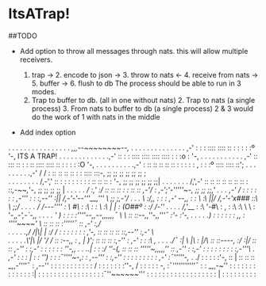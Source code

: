 # ItsATrap!

##TODO

- Add option to throw all messages through nats. this will allow multiple receivers.
  1. trap -> 2. encode to json -> 3. throw to nats <- 4. receive from nats -> 5. buffer -> 6. flush to db
  The process should be able to run in 3 modes.
	1. Trap to buffer to db. (all in one without nats)
        2. Trap to nats (a single process)
        3. From nats to buffer to db (a single process)
  2 & 3 would do the work of 1 with nats in the middle

- Add index option

. . . . . . . . . . . . . . . . _,,,--~~~~~~~~--,_
. . . . . . . . . . . . . . ,-' : : : :::: :::: :: : : : : :º '-, ITS A TRAP!
. . . . . . . . . . . . .,-' :: : : :::: :::: :::: :::: : : :o : '-,
. . . . . . . . . . . ,-' :: ::: :: : : :: :::: :::: :: : : : : :O '-,
. . . . . . . . . .,-' : :: :: :: :: :: : : : : : , : : :º :::: :::: ::';
. . . . . . . . .,-' / / : :: :: :: :: : : :::: :::-, ;; ;; ;; ;; ;; ;; ;\
. . . . . . . . /,-',' :: : : : : : : : : :: :: :: : '-, ;; ;; ;; ;; ;; ;;|
. . . . . . . /,',-' :: :: :: :: :: :: :: : ::_,-~~,_'-, ;; ;; ;; ;; |
. . . . . _/ :,' :/ :: :: :: : : :: :: _,-'/ : ,-';'-'''''~-, ;; ;; ;;,'
. . . ,-' / : : : : : : ,-''' : : :,--'' :|| /,-'-'--'''__,''' \ ;; ;,-'/
. . . \ :/,, : : : _,-' --,,_ : : \ :\ ||/ /,-'-'x### ::\ \ ;;/
. . . . \/ /---'''' : \ #\ : :\ : : \ :\ \| | : (O##º : :/ /-''
. . . . /,'____ : :\ '-#\ : \, : :\ :\ \ \ : '-,___,-',-`-,,
. . . . ' ) : : : :''''--,,--,,,,,,¯ \ \ :: ::--,,_''-,,'''¯ :'- :'-,
. . . . .) : : : : : : ,, : ''''~~~~' \ :: :: :: :'''''¯ :: ,-' :,/\
. . . . .\,/ /|\\| | :/ / : : : : : : : ,'-, :: :: :: :: ::,--'' :,-' \ \
. . . . .\\'|\\ \|/ '/ / :: :_--,, : , | )'; :: :: :: :,-'' : ,-' : : :\ \,
. . . ./¯ :| \ |\ : |/\ :: ::----, :\/ :|/ :: :: ,-'' : :,-' : : : : : : ''-,,
. . ..| : : :/ ''-(, :: :: :: '''''~,,,,,'' :: ,-'' : :,-' : : : : : : : : :,-'''\\
. ,-' : : : | : : '') : : :¯''''~-,: : ,--''' : :,-'' : : : : : : : : : ,-' :¯'''''-,_ .
./ : : : : :'-, :: | :: :: :: _,,-''''¯ : ,--'' : : : : : : : : : : : / : : : : : : :''-,
/ : : : : : -, :¯'''''''''''¯ : : _,,-~'' : : : : : : : : : : : : : :| : : : : : : : : :
: : : : : : : :¯''~~~~~~''' : : : : : : : : : : : : : : : : : : | : : : : : : : : :
